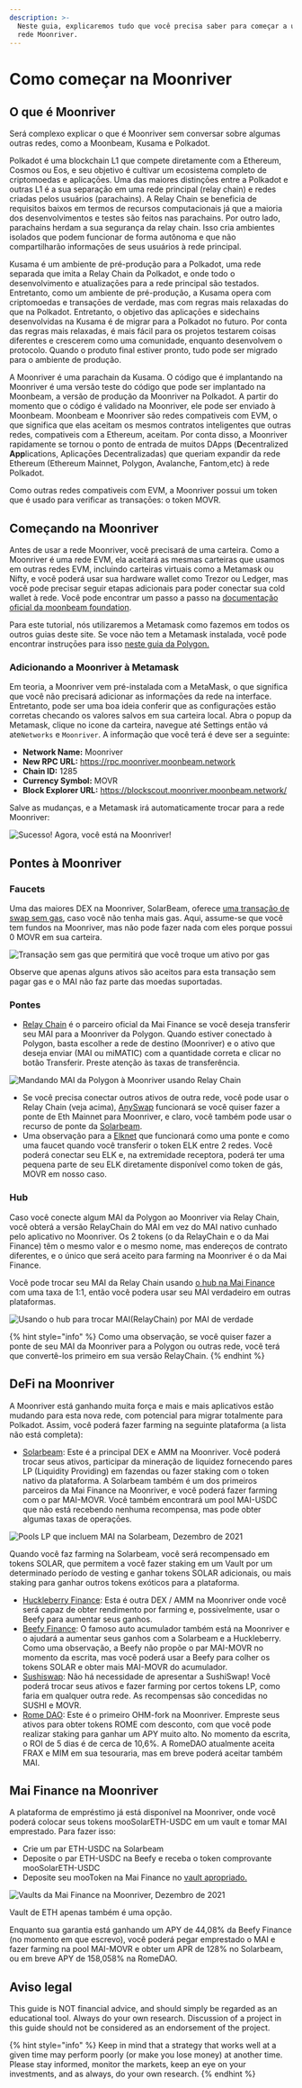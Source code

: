 ```yaml
---
description: >-
  Neste guia, explicaremos tudo que você precisa saber para começar a usar a
  rede Moonriver.
---
```


# Como começar na Moonriver

## O que é Moonriver

Será complexo explicar o que é Moonriver sem conversar sobre algumas outras redes, como a Moonbeam, Kusama e Polkadot.

Polkadot é uma blockchain L1 que compete diretamente com a Ethereum, Cosmos ou Eos, e seu objetivo é cultivar um ecosistema completo de criptomoedas e aplicaçōes. Uma das maiores distinçōes entre a Polkadot e outras L1 é a sua separação em uma rede principal (relay chain) e redes criadas pelos usuários (parachains). A Relay Chain se beneficia de requisitos baixos em termos de recursos computacionais já que a maioria dos desenvolvimentos e testes são feitos nas parachains. Por outro lado, parachains herdam a sua segurança da relay chain. Isso cria ambientes isolados que podem funcionar de forma autônoma e que não compartilharão informaçōes de seus usuários à rede principal.&#x20;

Kusama é um ambiente de pré-produção para a Polkadot, uma rede separada que imita a Relay Chain da Polkadot, e onde todo o desenvolvimento e atualizaçōes para a rede principal são testados. Entretanto, como um ambiente de pré-produção, a Kusama opera com criptomoedas e transaçōes de verdade, mas com regras mais relaxadas do que na Polkadot. Entretanto, o objetivo das aplicaçōes e sidechains desenvolvidas na Kusama é de migrar para a Polkadot no futuro. Por conta das regras mais relaxadas, é mais fácil para os projetos testarem coisas diferentes e crescerem como uma comunidade, enquanto desenvolvem o protocolo. Quando o produto final estiver pronto, tudo pode ser migrado para o ambiente de produção.

A Moonriver é uma parachain da Kusama. O código que é implantando na Moonriver é uma versão teste do código que pode ser implantado na Moonbeam, a versão de produção da Moonriver na Polkadot. A partir do momento que o código é validado na Moonriver, ele pode ser enviado à Moonbeam. Moonbeam e Moonriver são redes compativeis com EVM, o que significa que elas aceitam os mesmos contratos inteligentes que outras redes, compativeis com a Ethereum, aceitam. Por conta disso, a Moonriver rapidamente se tornou o ponto de entrada de muitos DApps (**D**ecentralized **App**lications, Aplicaçōes Decentralizadas) que queriam expandir da rede Ethereum (Ethereum Mainnet, Polygon, Avalanche, Fantom,etc) à rede Polkadot.

Como outras redes compativeis com EVM, a Moonriver possui um token que é usado para verificar as transaçōes: o token MOVR.

## Começando na Moonriver

Antes de usar a rede Moonriver, você precisará de uma carteira. Como a Moonriver é uma rede EVM, ela aceitará as mesmas carteiras que usamos em outras redes EVM, incluindo carteiras virtuais como a Metamask ou Nifty, e você poderá usar sua hardware wallet como Trezor ou Ledger, mas você pode precisar seguir etapas adicionais para poder conectar sua cold wallet à rede. Você pode encontrar um passo a passo na [documentação oficial da moonbeam foundation](https://moonbeam.foundation/tutorials/how-to-create-moonriver-ethereum-address/).

Para este tutorial, nós utilizaremos a Metamask como fazemos em todos os outros guias deste site. Se voce não tem a Metamask instalada, você pode encontrar instruçōes para isso [neste guia da Polygon.](../../polygon-tutorials/how-to-get-started-on-polygon.md)

### Adicionando a Moonriver à Metamask

Em teoria, a Moonriver vem pré-instalada com a MetaMask, o que significa que você não precisará adicionar as informaçōes da rede na interface. Entretanto, pode ser uma boa ideia conferir que as configuraçōes estão corretas checando os valores salvos em sua carteira local. Abra o popup da Metamask, clique no icone da carteira, navegue até Settings então vá ate`Networks` e `Moonriver`. A informação que você terá é deve ser a seguinte:

* **Network Name:** Moonriver
* **New RPC URL:** https://rpc.moonriver.moonbeam.network
* **Chain ID:** 1285
* **Currency Symbol:** MOVR
* **Block Explorer URL:** https://blockscout.moonriver.moonbeam.network/

Salve as mudanças, e a Metamask irá automaticamente trocar para a rede Moonriver:

![Sucesso! Agora, você está na Moonriver!](../../.gitbook/assets/Moonriver-setup-MM.png)

## Pontes à Moonriver

### Faucets

Uma das maiores DEX na Moonriver, SolarBeam, oferece [uma transação de swap sem gas](https://app.solarbeam.io/bridge/gas-swap), caso você não tenha mais gas. Aqui, assume-se que você tem fundos na Moonriver, mas não pode fazer nada com eles porque possui 0 MOVR em sua carteira.

![Transação sem gas que permitirá que você troque um ativo por gas](../../.gitbook/assets/Moonriver-faucet.png)

Observe que apenas alguns ativos são aceitos para esta transação sem pagar gas e o MAI não faz parte das moedas suportadas.

### Pontes

* [Relay Chain](https://app.relaychain.com/transfer#/) é o parceiro oficial da Mai Finance se você deseja transferir seu MAI para a Moonriver da Polygon. Quando estiver conectado à Polygon, basta escolher a rede de destino (Moonriver) e o ativo que deseja enviar (MAI ou miMATIC) com a quantidade correta e clicar no botão Transferir. Preste atenção às taxas de transferência.

![Mandando MAI da Polygon à Moonriver usando Relay Chain](../../.gitbook/assets/Moonriver-relaychain.png)

* Se você precisa conectar outros ativos de outra rede, você pode usar o Relay Chain (veja acima), [AnySwap](https://anyswap.exchange/#/bridge) funcionará se você quiser fazer a ponte de Eth Mainnet para Moonriver, e claro, você também pode usar o recurso de ponte da [Solarbeam](https://app.solarbeam.io/bridge).
* Uma observação para a [Elknet](https://app.elk.finance/#/elknet) que funcionará como uma ponte e como uma faucet quando você transferir o token ELK entre 2 redes. Você poderá conectar seu ELK e, na extremidade receptora, poderá ter uma pequena parte de seu ELK diretamente disponível como token de gás, MOVR em nosso caso.

### Hub

Caso você conecte algum MAI da Polygon ao Moonriver via Relay Chain, você obterá a versão RelayChain do MAI em vez do MAI nativo cunhado pelo aplicativo no Moonriver. Os 2 tokens (o da RelayChain e o da Mai Finance) têm o mesmo valor e o mesmo nome, mas endereços de contrato diferentes, e o único que será aceito para farming na Moonriver é o da Mai Finance.

Você pode trocar seu MAI da Relay Chain usando [o hub na Mai Finance](https://app.mai.finance/hub) com uma taxa de 1:1, então você podera usar seu MAI verdadeiro em outras plataformas.

![Usando o hub para trocar MAI(RelayChain) por MAI de verdade](../../.gitbook/assets/Moonriver-hub.png)

{% hint style="info" %}
Como uma observação, se você quiser fazer a ponte de seu MAI da Moonriver para a Polygon ou outras rede, você terá que convertê-los primeiro em sua versão RelayChain.
{% endhint %}

## DeFi na Moonriver

A Moonriver está ganhando muita força e mais e mais aplicativos estão mudando para esta nova rede, com potencial para migrar totalmente para Polkadot. Assim, você poderá fazer farming na seguinte plataforma (a lista não está completa):

* [Solarbeam](https://app.solarbeam.io): Este é a principal DEX e AMM na Moonriver. Você poderá trocar seus ativos, participar da mineração de liquidez fornecendo pares LP (Liquidity Providing) em fazendas ou fazer staking com o token nativo da plataforma. A Solarbeam também é um dos primeiros parceiros da Mai Finance na Moonriver, e você poderá fazer farming com o par MAI-MOVR. Você também encontrará um pool MAI-USDC que não está recebendo nenhuma recompensa, mas pode obter algumas taxas de operaçōes.

![Pools LP que incluem MAI na Solarbeam, Dezembro de 2021](../../.gitbook/assets/Moonriver-solarbeam.png)

Quando você faz farming na Solarbeam, você será recompensado em tokens SOLAR, que permitem a você fazer staking em um Vault por um determinado período de vesting e ganhar tokens SOLAR adicionais, ou mais staking para ganhar outros tokens exóticos para a plataforma.

* [Huckleberry Finance](https://www.huckleberry.finance): Esta é outra DEX / AMM na Moonriver onde você será capaz de obter rendimento por farming e, possivelmente, usar o Beefy para aumentar seus ganhos.
* [Beefy Finance](https://app.beefy.finance/#/moonriver): O famoso auto acumulador também está na Moonriver e o ajudará a aumentar seus ganhos com a Solarbeam e a Huckleberry. Como uma observação, a Beefy não propõe o par MAI-MOVR no momento da escrita, mas você poderá usar a Beefy para colher os tokens SOLAR e obter mais MAI-MOVR do acumulador.
* [Sushiswap](https://app.sushi.com): Não há necessidade de apresentar a SushiSwap! Você poderá trocar seus ativos e fazer farming por certos tokens LP, como faria em qualquer outra rede. As recompensas são concedidas no SUSHI e MOVR.
* [Rome DAO](https://romedao.finance): Este é o primeiro OHM-fork na Moonriver. Empreste seus ativos para obter tokens ROME com desconto, com que você pode realizar staking para ganhar um APY muito alto. No momento da escrita, o ROI de 5 dias é de cerca de 10,6%. A RomeDAO atualmente aceita FRAX e MIM em sua tesouraria, mas em breve poderá aceitar também MAI.

## Mai Finance na Moonriver

A plataforma de empréstimo já está disponível na Moonriver, onde você poderá colocar seus tokens mooSolarETH-USDC em um vault e tomar MAI emprestado. Para fazer isso:

* Crie um par ETH-USDC na Solarbeam
* Deposite o par ETH-USDC na Beefy e receba o token comprovante mooSolarETH-USDC
* Deposite seu mooToken na Mai Finance no [vault apropriado.](https://app.mai.finance/vaults/create)

![Vaults da Mai Finance na Moonriver, Dezembro de 2021](../../.gitbook/assets/Moonriver-vaults.png)

Vault de ETH apenas também é uma opção.

Enquanto sua garantia está ganhando um APY de 44,08% da Beefy Finance (no momento em que escrevo), você poderá pegar emprestado o MAI e fazer farming na pool MAI-MOVR e obter um APR de 128% no Solarbeam, ou em breve APY de 158,058% na RomeDAO.

## Aviso legal

This guide is NOT financial advice, and should simply be regarded as an educational tool. Always do your own research. Discussion of a project in this guide should not be considered as an endorsement of the project.

{% hint style="info" %}
Keep in mind that a strategy that works well at a given time may perform poorly (or make you lose money) at another time. Please stay informed, monitor the markets, keep an eye on your investments, and as always, do your own research.
{% endhint %}
